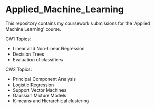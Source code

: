 # Applied_Machine_Learning
This repository contains my coursework submissions for the 'Applied Machine Learning' course. 

CW1 Topics:   
- Linear and Non-Linear Regression
- Decision Trees
- Evaluation of classifiers

CW2 Topics:   
- Principal Component Analysis
- Logistic Regression
- Support Vector Machines
- Gaussian Mixture Models
- K-means and Hierarchical clustering
            
